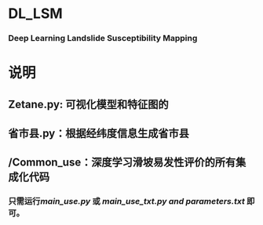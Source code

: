 # DL_LSM
### Deep Learning Landslide Susceptibility Mapping

# 说明

## Zetane.py: 可视化模型和特征图的

## 省市县.py：根据经纬度信息生成省市县

## /Common_use：深度学习滑坡易发性评价的所有集成化代码

### 只需运行*main_use.py* 或 *main_use_txt.py and parameters.txt* 即可。
